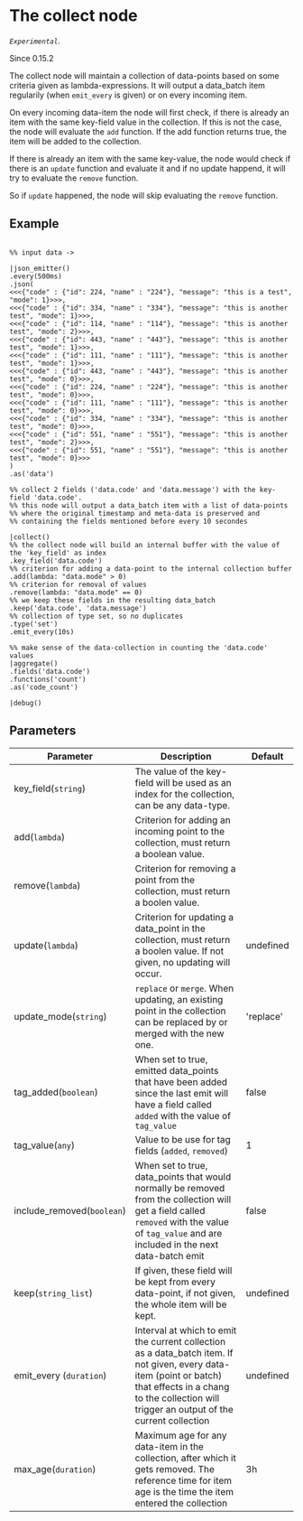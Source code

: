 The collect node
=====================

_`Experimental`_.

Since 0.15.2

The collect node will maintain a collection of data-points based on some criteria given as lambda-expressions.
It will output a data_batch item regularily (when `emit_every` is given) or on every incoming item.

On every incoming data-item the node will first check, if there is already an item with the same key-field value in the collection.
If this is not the case, the node will evaluate the `add` function. If the add function returns true, the item will be added to the collection.

If there is already an item with the same key-value, the node would check if there is an `update` function and evaluate it and if no update happend, 
it will try to evaluate the `remove` function.

So if `update` happened, the node will skip evaluating the `remove` function.



Example
-------

```dfs  

%% input data ->

|json_emitter()
.every(500ms)
.json(
<<<{"code" : {"id": 224, "name" : "224"}, "message": "this is a test", "mode": 1}>>>,
<<<{"code" : {"id": 334, "name" : "334"}, "message": "this is another test", "mode": 1}>>>,
<<<{"code" : {"id": 114, "name" : "114"}, "message": "this is another test", "mode": 2}>>>,
<<<{"code" : {"id": 443, "name" : "443"}, "message": "this is another test", "mode": 1}>>>, 
<<<{"code" : {"id": 111, "name" : "111"}, "message": "this is another test", "mode": 1}>>>,
<<<{"code" : {"id": 443, "name" : "443"}, "message": "this is another test", "mode": 0}>>>,
<<<{"code" : {"id": 224, "name" : "224"}, "message": "this is another test", "mode": 0}>>>,
<<<{"code" : {"id": 111, "name" : "111"}, "message": "this is another test", "mode": 0}>>>,
<<<{"code" : {"id": 334, "name" : "334"}, "message": "this is another test", "mode": 0}>>>,
<<<{"code" : {"id": 551, "name" : "551"}, "message": "this is another test", "mode": 2}>>>,
<<<{"code" : {"id": 551, "name" : "551"}, "message": "this is another test", "mode": 0}>>>
)
.as('data')

%% collect 2 fields ('data.code' and 'data.message') with the key-field 'data.code'.
%% this node will output a data_batch item with a list of data-points
%% where the original timestamp and meta-data is preserved and
%% containing the fields mentioned before every 10 secondes

|collect()
%% the collect node will build an internal buffer with the value of the 'key_field' as index
.key_field('data.code')
%% criterion for adding a data-point to the internal collection buffer
.add(lambda: "data.mode" > 0)
%% criterion for removal of values
.remove(lambda: "data.mode" == 0)
%% we keep these fields in the resulting data_batch
.keep('data.code', 'data.message')
%% collection of type set, so no duplicates
.type('set')
.emit_every(10s)

%% make sense of the data-collection in counting the 'data.code' values
|aggregate()
.fields('data.code')
.functions('count')
.as('code_count')

|debug()

```



Parameters
----------

Parameter     | Description | Default
--------------|-------------|---------
key_field(`string`) | The value of the key-field will be used as an index for the collection, can be any data-type. |
add(`lambda`) | Criterion for adding an incoming point to the collection, must return a boolean value.|
remove(`lambda`) | Criterion for removing a point from the collection, must return a boolen value.|
update(`lambda`) | Criterion for updating a data_point in the collection, must return a boolen value. If not given, no updating will occur.| undefined
update_mode(`string`) | `replace` or `merge`. When updating, an existing point in the collection can be replaced by or merged with the new one.| 'replace'
tag_added(`boolean`) | When set to true, emitted data_points that have been added since the last emit will have a field called `added` with the value of `tag_value`| false
tag_value(`any`) | Value to be use for tag fields (`added`, `removed`)| 1
include_removed(`boolean`) | When set to true, data_points that would normally be removed from the collection will get a field called `removed` with the value of `tag_value` and are included in the next data-batch emit| false
keep(`string_list`) | If given, these field will be kept from every data-point, if not given, the whole item will be kept. | undefined 
emit_every (`duration`)  | Interval at which to emit the current collection as a data_batch item. If not given, every data-item (point or batch) that effects in a chang to the collection will trigger an output of the current collection| undefined
max_age(`duration`) | Maximum age for any data-item in the collection, after which it gets removed. The reference time for item age is the time the item entered the collection | 3h
 